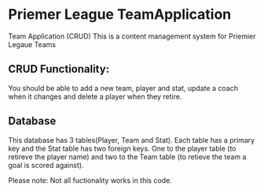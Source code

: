 # Priemer League TeamApplication 
Team Application (CRUD)
This is a content management system for  Priemier Legaue Teams

## CRUD Functionality:
You should be able to add a new team, player and stat, update a coach when it changes and delete a player when they retire. 

## Database
This database has 3 tables(Player, Team and Stat). Each table has a primary key and the Stat table has two foreign keys. One to the player table (to retireve the player name) and two to the Team table (to retieve the team a goal is scored against).


Please note: Not all fuctionality works in this code. 
